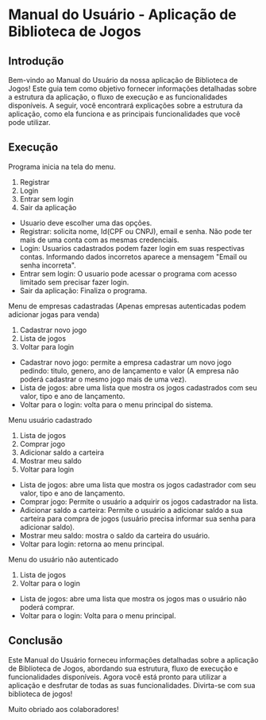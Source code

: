 # Manual do Usuário - Aplicação de Biblioteca de Jogos

## Introdução
Bem-vindo ao Manual do Usuário da nossa aplicação de Biblioteca de Jogos! Este guia tem como objetivo fornecer informações detalhadas sobre a estrutura da aplicação, o fluxo de execução e as funcionalidades disponíveis. A seguir, você encontrará explicações sobre a estrutura da aplicação, como ela funciona e as principais funcionalidades que você pode utilizar.

## Execução

 Programa inicia na tela do menu.
 1. Registrar
 2. Login
 3. Entrar sem login
 4. Sair da aplicação
- Usuario deve escolher uma das opções.
- Registrar: solicita nome, Id(CPF ou CNPJ), email e senha. Não pode ter mais de uma conta com as mesmas credenciais.
- Login: Usuarios cadastrados podem fazer login em suas respectivas contas. Informando dados incorretos aparece a mensagem "Email ou senha incorreta".
- Entrar sem login: O usuario pode acessar o programa com acesso limitado sem precisar fazer login.
- Sair da aplicação: Finaliza o programa.

 Menu de empresas cadastradas (Apenas empresas autenticadas podem adicionar jogas para venda)
 1. Cadastrar novo jogo
 2. Lista de jogos
 3. Voltar para login 
 - Cadastrar novo jogo: permite a empresa cadastrar um novo jogo pedindo: titulo, genero, ano de lançamento e valor (A empresa não poderá cadastrar o mesmo jogo mais de uma vez).
 - Lista de jogos: abre uma lista que mostra os jogos cadastrados com seu valor, tipo e ano de lançamento.
 - Voltar para o login: volta para o menu principal do sistema.

 Menu usuário cadastrado 
 1. Lista de jogos
 2. Comprar jogo
 3. Adicionar saldo a carteira
 4. Mostrar meu saldo
 5. Voltar para login
 - Lista de jogos: abre uma lista que mostra os jogos cadastrador com seu valor, tipo e ano de lançamento.
 - Comprar jogo: Permite o usuário a adquirir os jogos cadastrador na lista.
 - Adicionar saldo a carteira: Permite o usuário a adicionar saldo a sua carteira para compra de jogos (usuário precisa informar sua senha para adicionar saldo).
 - Mostrar meu saldo: mostra o saldo da carteira do usuário.
 - Voltar para login: retorna ao menu principal.

 Menu do usuário não autenticado
 1. Lista de jogos
 2. Voltar para o login 
 - Lista de jogos: abre uma lista que mostra os jogos mas o usuário não poderá comprar.
 - Voltar para o login: Volta para o menu principal.

## Conclusão
Este Manual do Usuário forneceu informações detalhadas sobre a aplicação de Biblioteca de Jogos, abordando sua estrutura, fluxo de execução e funcionalidades disponíveis. 
Agora você está pronto para utilizar a aplicação e desfrutar de todas as suas funcionalidades. Divirta-se com sua biblioteca de jogos!

Muito obriado aos colaboradores!
